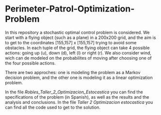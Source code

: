 # Perimeter-Patrol-Optimization-Problem
In this repository a stochastic optimal control problem is considered. We start with a flying object (such as a plane) in a 200x200 grid, and the aim is to get to the coordinates [155,157] x [155,157] trying to avoid some obstacles. In each tuple of the grid, the flying object can take 4 possible actions: going up (u), down (d), left (l) or right (r). We also consider wind, wich can de modeled on the probabilites of moving after choosing one of the four possible actions.

There are two approches: one is modeling the problem as a Markov decision problem, and the other one is modeling it as a linear optimization problem. 

In the file *Robles_Taller_2_Optimizacion_Estocastica* you can find the specifications of the problem (in Spanish), as well as the results and the analysis and conclusions. In the file *Taller 2 Optimizacion estocastica* you can find all the code used to get to the solution.

